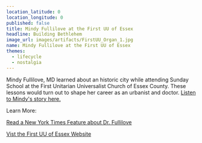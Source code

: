 ```yaml
---
location_latitude: 0
location_longitude: 0
published: false
title: Mindy Fullilove at the First UU of Essex
headline: Building Bethlehem
image_url: images/artifacts/FirstUU_Organ_1.jpg
name: Mindy Fullilove at the First UU of Essex
themes:
  - lifecycle
  - nostalgia
---
```

Mindy Fullilove, MD learned about an historic city while attending Sunday School at the First Unitarian Universalist Church of Essex County. These lessons would turn out to shape her career as an urbanist and doctor. [Listen to Mindy's story here.](https://soundcloud.com/user-773139664/first-unitarian-universalist-church-with-mindy-fullilove)  

Learn More:  

[Read a New York Times Feature about Dr. Fullilove](https://mobile.nytimes.com/2015/06/28/magazine/the-town-shrink.html?referer=)  

[Vist the First UU of Essex Website](http://www.essexuu.org/)
